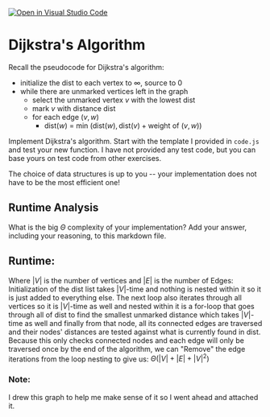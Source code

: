[![Open in Visual Studio Code](https://classroom.github.com/assets/open-in-vscode-718a45dd9cf7e7f842a935f5ebbe5719a5e09af4491e668f4dbf3b35d5cca122.svg)](https://classroom.github.com/online_ide?assignment_repo_id=12524536&assignment_repo_type=AssignmentRepo)
# Dijkstra's Algorithm

Recall the pseudocode for Dijkstra's algorithm:
- initialize the dist to each vertex to $\infty$, source to 0
- while there are unmarked vertices left in the graph
    - select the unmarked vertex $v$ with the lowest dist
    - mark $v$ with distance dist
    - for each edge $(v,w)$
        - dist($w$) = min $\left(\textrm{dist}(w), \textrm{dist}(v) + \textrm{weight of }(v, w)\right)$

Implement Dijkstra's algorithm. Start with the template I provided in `code.js`
and test your new function. I have not provided any test code, but you can base
yours on test code from other exercises.

The choice of data structures is up to you -- your implementation does not have
to be the most efficient one!

## Runtime Analysis

What is the big $\Theta$ complexity of your implementation? Add your
answer, including your reasoning, to this markdown file.

## Runtime:

Where $|V|$ is the number of vertices and $|E|$ is the number of Edges:
Initialization of the dist list takes $|V|$-time and nothing is nested within it so it is just added to everything else. The next loop also iterates through all vertices so it is $|V|$-time as well and nested within it is a for-loop that goes through all of dist to find the smallest unmarked distance which takes $|V|$-time as well and finally from that node, all its connected edges are traversed and their nodes' distances are tested against what is currently found in dist. Because this only checks connected nodes and each edge will only be traversed once by the end of the algorithm, we can "Remove" the edge iterations from the loop nesting to give us: $\Theta(|V|+|E|+|V|^2)$


### Note:
I drew this graph to help me make sense of it so I went ahead and attached it.
